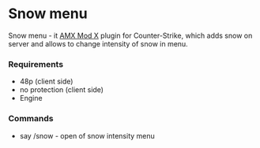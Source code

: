 # Snow menu
Snow menu - it [AMX Mod X](https://github.com/alliedmodders/amxmodx) plugin for Counter-Strike, which adds snow on server and allows to change intensity of snow in menu.

### Requirements
- 48p (client side)
- no protection (client side)
- Engine

### Commands
- say /snow - open of snow intensity menu
